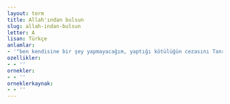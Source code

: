 ```yaml
---
layout: term
title: Allah'ından bulsun
slug: allah-indan-bulsun
letter: A
lisan: Türkçe
anlamlar:
- '"ben kendisine bir şey yapmayacağım, yaptığı kötülüğün cezasını Tanrı versin" anlamında kullanılan bir söz'
ozellikler:
- - ''
ornekler:
- - ''
orneklerkaynak:
- - ''
---
```

